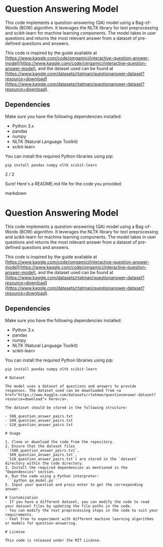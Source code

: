 # Question Answering Model

This code implements a question-answering (QA) model using a Bag-of-Words (BOW) algorithm. It leverages the NLTK library for text preprocessing and scikit-learn for machine learning components. The model takes in user questions and returns the most relevant answer from a dataset of pre-defined questions and answers.

This code is inspired by the guide available at [https://www.kaggle.com/code/omgamici/interactive-question-answer-model](https://www.kaggle.com/code/omgamici/interactive-question-answer-model), and the dataset used can be found at [https://www.kaggle.com/datasets/rtatman/questionanswer-dataset?resource=download](https://www.kaggle.com/datasets/rtatman/questionanswer-dataset?resource=download).

## Dependencies

Make sure you have the following dependencies installed:

- Python 3.x
- pandas
- numpy
- NLTK (Natural Language Toolkit)
- scikit-learn

You can install the required Python libraries using pip:

```
pip install pandas numpy nltk scikit-learn
```
2 / 2

Sure! Here's a README.md file for the code you provided:

markdown

# Question Answering Model

This code implements a question-answering (QA) model using a Bag-of-Words (BOW) algorithm. It leverages the NLTK library for text preprocessing and scikit-learn for machine learning components. The model takes in user questions and returns the most relevant answer from a dataset of pre-defined questions and answers.

This code is inspired by the guide available at [https://www.kaggle.com/code/omgamici/interactive-question-answer-model](https://www.kaggle.com/code/omgamici/interactive-question-answer-model), and the dataset used can be found at [https://www.kaggle.com/datasets/rtatman/questionanswer-dataset?resource=download](https://www.kaggle.com/datasets/rtatman/questionanswer-dataset?resource=download).

## Dependencies

Make sure you have the following dependencies installed:

- Python 3.x
- pandas
- numpy
- NLTK (Natural Language Toolkit)
- scikit-learn

You can install the required Python libraries using pip:

```shell
pip install pandas numpy nltk scikit-learn

# Dataset

The model uses a dataset of questions and answers to provide responses. The dataset used can be downloaded from <a href="https://www.kaggle.com/datasets/rtatman/questionanswer-dataset?resource=download"> here</a>.

The dataset should be stored in the following structure:

- S08_question_answer_pairs.txt
- S09_question_answer_pairs.txt
- S10_question_answer_pairs.txt

# Usage

1. Clone or download the code from the repository.
2. Ensure that the dataset files 
 `(S08_question_answer_pairs.txt`,
 `S09_question_answer_pairs.txt`, 
 `S10_question_answer_pairs.txt`) are stored in the `dataset` directory within the code directory.
3. Install the required dependencies as mentioned in the "Dependencies" section.
4. Run the code using a Python interpreter:
 ```python qa_model.py```
5. Input your question and press enter to get the corresponding answer.

# Customization
- If you have a different dataset, you can modify the code to read your dataset files by updating the file paths in the code.
- You can modify the text preprocessing steps in the code to suit your requirements.
- Feel free to experiment with different machine learning algorithms or models for question-answering.

# License

This code is released under the MIT License.
